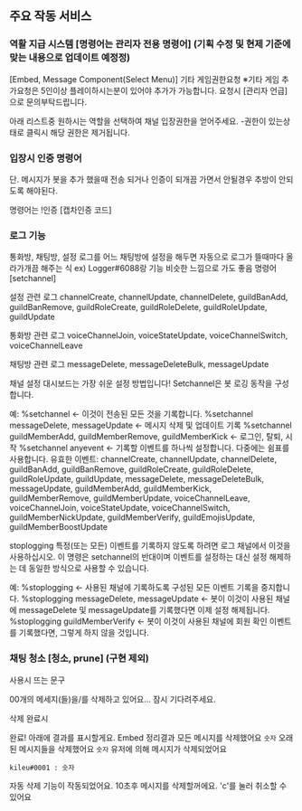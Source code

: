 ## 주요 작동 서비스
### 역활 지급 시스템 [명령어는 관리자 전용 명령어] (기획 수정 및 현제 기준에 맞는 내용으로 업데이트 예정정)
[Embed, Message Component(Select Menu)]
기타 게임권한요청
※기타 게임 추가요청은 5인이상 플레이하시는분이 있어야 추가가 가능합니다.
요청시 [관리자 언급] 으로 문의부탁드립니다.

아래 리스트중 원하시는 역할을 선택하여 채널 입장권한을 얻어주세요.
-권한이 있는상태로 클릭시 해당 권한은 제거됩니다.

### 입장시 인증 명령어 
단. 메시지가 봇을 추가 했을때 전송 되거나 인증이 되개끔 가면서 안될경우 추방이 안되도록 해야된다.

명령어는 !인증 [캡차인증 코드]

### 로그 기능
통화방, 채팅방, 설정 로그를 어느 채팅방에 설정을 해두면 자동으로 로그가 뜰때마다 올라가개끔 해주는 식
ex) Logger#6088랑 기능 비슷한 느낌으로 가도 좋음
명령어 [setchannel]

설정 관련 로그
channelCreate, channelUpdate, channelDelete, guildBanAdd, guildBanRemove, guildRoleCreate, guildRoleDelete, guildRoleUpdate, guildUpdate

통화방 관련 로그
voiceChannelJoin, voiceStateUpdate, voiceChannelSwitch, voiceChannelLeave

채팅방 관련 로그
messageDelete, messageDeleteBulk, messageUpdate

채널 설정
대시보드는 가장 쉬운 설정 방법입니다! Setchannel은 봇 로깅 동작을 구성합니다.

예:
%setchannel <- 이것이 전송된 모든 것을 기록합니다.
%setchannel messageDelete, messageUpdate <- 메시지 삭제 및 업데이트 기록
%setchannel guildMemberAdd, guildMemberRemove, guildMemberKick <- 로그인, 탈퇴, 시작
%setchannel anyevent <- 기록할 이벤트를 하나씩 설정합니다. 다중에는 쉼표를 사용합니다. 유효한 이벤트:
channelCreate, channelUpdate, channelDelete, guildBanAdd, guildBanRemove, guildRoleCreate, guildRoleDelete, guildRoleUpdate, guildUpdate, messageDelete, messageDeleteBulk, messageUpdate, guildMemberAdd, guildMemberKick, guildMemberRemove, guildMemberUpdate, voiceChannelLeave, voiceChannelJoin, voiceStateUpdate, voiceChannelSwitch, guildMemberNickUpdate, guildMemberVerify, guildEmojisUpdate, guildMemberBoostUpdate

stoplogging
특정(또는 모든) 이벤트를 기록하지 않도록 하려면 로그 채널에서 이것을 사용하십시오. 이 명령은 setchannel의 반대이며 이벤트를 설정하는 대신 설정 해제하는 데 동일한 방식으로 사용할 수 있습니다.

예:
%stoplogging <- 사용된 채널에 기록하도록 구성된 모든 이벤트 기록을 중지합니다.
%stoplogging messageDelete, messageUpdate <- 봇이 이것이 사용된 채널에 messageDelete 및 messageUpdate를 기록했다면 이제 설정 해제됩니다.
%stoplogging guildMemberVerify <- 봇이 이것이 사용된 채널에 회원 확인 이벤트를 기록했다면, 그렇게 하지 않을 것입니다.

### 채팅 청소 [청소, prune] (구현 제외)

사용시 뜨는 문구

00개의 메세지(들)을/를 삭제하고 있어요... 잠시 기다려주세요.

삭제 완료시

완료! 아래에 결과를 표시할게요.
Embed
정리결과
모든 메시지를 삭제했어요
```숫자```
오래된 메시지들을 삭제했어요
```숫자```
유저에 의해 메시지가 삭제되었어요
```
kileu#0001 : 숫자
```
자동 삭제 기능이 작동되었어요. 10초후 메시지를 삭제할꺼에요. 'c'를 눌러 취소할 수 있어요